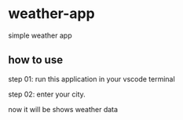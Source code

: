 # weather-app
simple weather app

## how to use 
step 01: run this application in your vscode terminal

step 02: enter your city.

now it will be shows weather data

